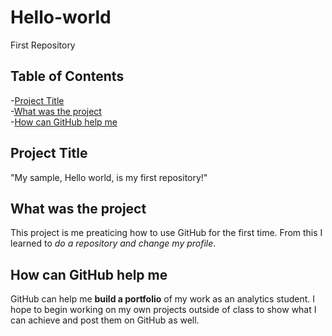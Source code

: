 # Hello-world
First Repository

## Table of Contents

-[Project Title](#Project-Title)  
-[What was the project](#What-was-the-project)  
-[How can GitHub help me](#How-can-GitHub-help-me)  

## Project Title
"My sample, Hello world, is my first repository!"

## What was the project
This project is me preaticing how to use GitHub for the first time. From this I learned to *do a repository and change my profile*. 

## How can GitHub help me
GitHub can help me **build a portfolio** of my work as an analytics student. I hope to begin working on my own projects outside of class to show what I can achieve and post them on GitHub as well.
